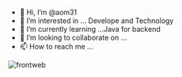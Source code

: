 - 👋 Hi, I’m @aom31
- 👀 I’m interested in ... Develope and Technology
- 🌱 I’m currently learning ...Java for backend
- 💞️ I’m looking to collaborate on ...
- 📫 How to reach me ...

<!---
aom31/aom31 is a ✨ special ✨ repository because its `README.md` (this file) appears on your GitHub profile.
You can click the Preview link to take a look at your changes.
--->
![frontweb](https://user-images.githubusercontent.com/97218117/174489547-0a558172-fafe-4171-a536-18781f1fe0b3.png)
